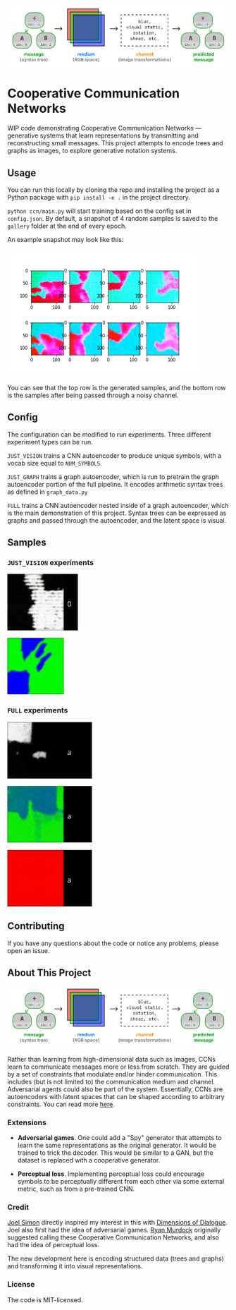 ![Cooperative Communication Networks](/media/ccn.png)

# Cooperative Communication Networks

WIP code demonstrating Cooperative Communication Networks — generative systems
that learn representations by transmitting and reconstructing small messages. This project attempts to encode
trees and graphs as images, to explore
generative notation systems.

## Usage

You can run this locally by cloning the repo and installing the project as a
Python package with `pip install -e .` in the project directory.

`python ccn/main.py` will start training based on the config set in
`config.json`. By default, a snapshot of 4 random samples is saved to the
`gallery` folder at the end of every epoch.

An example snapshot may look like this:

![](/media/example_snapshot.png)

You can see that the top row is the generated samples, and the bottom row is the
samples after being passed through a noisy channel.

## Config

The configuration can be modified to run experiments. Three different
experiment types can be run.

`JUST_VISION` trains a CNN autoencoder to produce unique symbols, with a vocab
size equal to `NUM_SYMBOLS`.

`JUST_GRAPH` trains a graph autoencoder, which is run to pretrain the graph
autoencoder portion of the full pipeline. It encodes arithmetic syntax
trees as defined in `graph_data.py`

`FULL` trains a CNN autoencoder nested inside of a graph autoencoder, which is
the main demonstration of this project. Syntax trees can be expressed as graphs
and passed through the autoencoder, and the latent space is visual.

## Samples

### `JUST_VISION` experiments

![](/media/cloud_vision_only_newaug_test_night_animation.gif)

![](/media/cloud_vision_only_color_animation.gif)

### `FULL` experiments

![](/media/cloud_full_test_animation.gif)

![](/media/cloud_full_color_2_animation.gif)

![](/media/cloud_6node_full_color_animation.gif)

## Contributing

If you have any questions about the code or notice any problems, please open an
issue.

## About This Project

![Cooperative Communication Networks](/media/ccn.png)

Rather than learning from high-dimensional data such as images, CCNs learn to communicate messages more or less from scratch.
They are guided by a set of constraints that modulate and/or hinder
communication. This includes (but is not limited to) the communication medium
and channel. Adversarial agents could also be part of the system. Essentially,
CCNs are autoencoders with latent spaces that can be shaped according to
arbitrary constraints. You can read more [here](https://noahtren.com/nn-language).

### Extensions

- **Adversarial games**. One could add a "Spy" generator that attempts
  to learn the same representations as the original generator. It would be trained
  to trick the decoder. This would be similar to a GAN, but the dataset is
  replaced with a cooperative generator.

- **Perceptual loss**. Implementing perceptual loss could encourage symbols to be
  perceptually different from each other via some external metric, such as from a
  pre-trained CNN.

### Credit

[Joel Simon](https://www.joelsimon.net/) directly inspired my interest in this
with [Dimensions of Dialogue](https://www.joelsimon.net/dimensions-of-dialogue.html).
Joel also first had the idea of adversarial games.
[Ryan Murdock](https://rynmurdock.github.io/2020/02/05/CCN.html) originally
suggested calling these Cooperative Communication Networks, and also had the
idea of perceptual loss.

The new development here is encoding structured data (trees and graphs) and
transforming it into visual representations.

### License

The code is MIT-licensed.
